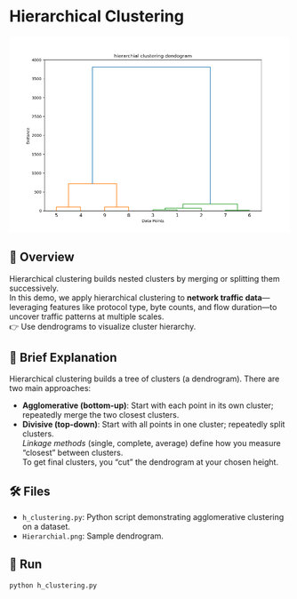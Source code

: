 # Hierarchical Clustering

![Dendrogram](Hierarchial.png)

## 🎯 Overview
Hierarchical clustering builds nested clusters by merging or splitting them successively.  
In this demo, we apply hierarchical clustering to **network traffic data**—leveraging features like protocol type, byte counts, and flow duration—to uncover traffic patterns at multiple scales.  
👉 Use dendrograms to visualize cluster hierarchy.


## 📝 Brief Explanation
Hierarchical clustering builds a tree of clusters (a dendrogram). There are two main approaches:
- **Agglomerative (bottom-up)**: Start with each point in its own cluster; repeatedly merge the two closest clusters.
- **Divisive (top-down)**: Start with all points in one cluster; repeatedly split clusters.  
_Linkage methods_ (single, complete, average) define how you measure “closest” between clusters.  
To get final clusters, you “cut” the dendrogram at your chosen height.


## 🛠️ Files
- `h_clustering.py`: Python script demonstrating agglomerative clustering on a dataset.  
- `Hierarchial.png`: Sample dendrogram.

## 🚀 Run
```bash
python h_clustering.py
```
